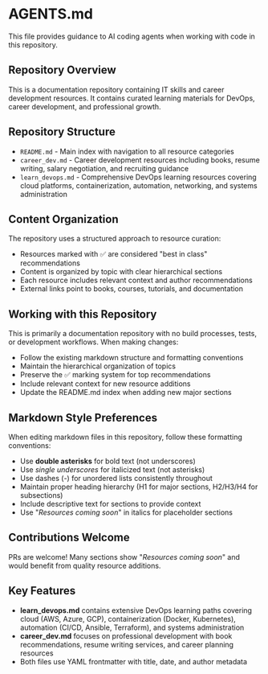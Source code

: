 # AGENTS.md

This file provides guidance to AI coding agents when working with code in this repository.

## Repository Overview

This is a documentation repository containing IT skills and career development resources. It contains curated learning materials for DevOps, career development, and professional growth.

## Repository Structure

- `README.md` - Main index with navigation to all resource categories
- `career_dev.md` - Career development resources including books, resume writing, salary negotiation, and recruiting guidance
- `learn_devops.md` - Comprehensive DevOps learning resources covering cloud platforms, containerization, automation, networking, and systems administration

## Content Organization

The repository uses a structured approach to resource curation:
- Resources marked with ✅ are considered "best in class" recommendations
- Content is organized by topic with clear hierarchical sections
- Each resource includes relevant context and author recommendations
- External links point to books, courses, tutorials, and documentation

## Working with this Repository

This is primarily a documentation repository with no build processes, tests, or development workflows. When making changes:

- Follow the existing markdown structure and formatting conventions
- Maintain the hierarchical organization of topics
- Preserve the ✅ marking system for top recommendations
- Include relevant context for new resource additions
- Update the README.md index when adding new major sections

## Markdown Style Preferences

When editing markdown files in this repository, follow these formatting conventions:

- Use **double asterisks** for bold text (not underscores)
- Use _single underscores_ for italicized text (not asterisks)
- Use dashes (-) for unordered lists consistently throughout
- Maintain proper heading hierarchy (H1 for major sections, H2/H3/H4 for subsections)
- Include descriptive text for sections to provide context
- Use "_Resources coming soon_" in italics for placeholder sections

## Contributions Welcome

PRs are welcome! Many sections show "_Resources coming soon_" and would benefit from quality resource additions.

## Key Features

- **learn_devops.md** contains extensive DevOps learning paths covering cloud (AWS, Azure, GCP), containerization (Docker, Kubernetes), automation (CI/CD, Ansible, Terraform), and systems administration
- **career_dev.md** focuses on professional development with book recommendations, resume writing services, and career planning resources
- Both files use YAML frontmatter with title, date, and author metadata
